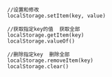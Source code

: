 	//设置和修改
	localStorage.setItem(key, value)

	//获取指定key的值  获取全部
	localStorage.getItem(key)
	localStorage.valueOf()

	//删除指定key  删除全部
	localStorage.removeItem(key)
	localStorage.clear()